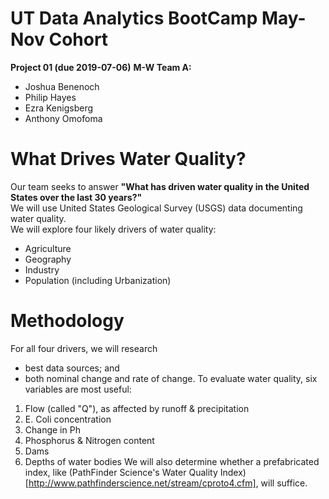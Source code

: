 # UT Data Analytics BootCamp May-Nov Cohort
__Project 01 (due 2019-07-06)__
__M-W Team A:__
* Joshua Benenoch
* Philip Hayes
* Ezra Kenigsberg
* Anthony Omofoma
# What Drives Water Quality?
Our team seeks to answer __"What has driven water quality in the United States over the last 30 years?"__<br/>
We will use United States Geological Survey (USGS) data documenting water quality.<br/>
We will explore four likely drivers of water quality:
* Agriculture
* Geography
* Industry
* Population (including Urbanization)
# Methodology
For all four drivers, we will research 
* best data sources; and
* both nominal change and rate of change. 
To evaluate water quality, six variables are most useful:
1. Flow (called "Q"), as affected by runoff & precipitation
2. E. Coli concentration
3. Change in Ph
4. Phosphorus & Nitrogen content
5. Dams
6. Depths of water bodies
We will also determine whether a prefabricated index, like (PathFinder Science's Water Quality Index)[http://www.pathfinderscience.net/stream/cproto4.cfm], will suffice.
